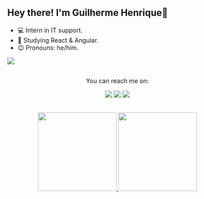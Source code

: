
## Hey there! I'm Guilherme Henrique👋

- 💻 Intern in IT support.
- 📝 Studying React & Angular.
- 😉 Pronouns: he/him.

![](https://komarev.com/ghpvc/?username=euguiihenry&style=flat)

##

<div align="center">
  <p> You can reach me on: </p>
  
 <a href="https://www.discordapp.com/users/346346615726014467" target="_blank"><img src="https://img.shields.io/badge/Discord-7289DA?style=for-the-badge&logo=discord&logoColor=white" target="_blank"></a> 
  <a href = "mailto:guiihenry.work@gmail.com"><img src="https://img.shields.io/badge/-Gmail-%23333?style=for-the-badge&logo=gmail&logoColor=white" target="_blank"></a>
  <a href="https://www.linkedin.com/in/guilherme-henrique-l" target="_blank"><img src="https://img.shields.io/badge/-LinkedIn-%230077B5?style=for-the-badge&logo=linkedin&logoColor=white" target="_blank"></a> 
</div>

<br>

<div align="center">
  <a href="https://github.com/euguiihenry">
  <img height="180em" src="https://github-readme-stats.vercel.app/api?username=euguiihenry&show_icons=true&theme=dracula&include_all_commits=true&count_private=true"/>
  <img height="180em" src="https://github-readme-stats.vercel.app/api/top-langs/?username=euguiihenry&layout=compact&theme=dracula"> 
</div>
 
 <!--
 ##
 
 ![Snake animation](https://github.com/rafaballerini/rafaballerini/blob/output/github-contribution-grid-snake.svg)
-->
